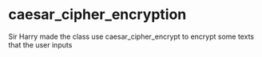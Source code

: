 # caesar_cipher_encryption
Sir Harry made the class use caesar_cipher_encrypt to encrypt some texts that the user inputs
